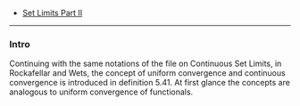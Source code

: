 - [Set Limits Part II](Set%20Limits%20Part%20II.md)

---
### **Intro**

Continuing with the same notations of the file on Continuous Set Limits, in Rockafellar and Wets, the concept of uniform convergence and continuous convergence is introduced in definition 5.41. 
At first glance the concepts are analogous to uniform convergence of functionals. 


